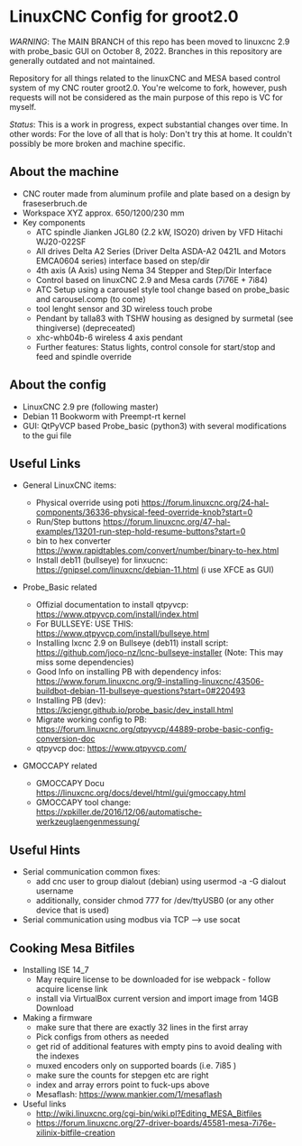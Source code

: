 # LinuxCNC Config for groot2.0
_WARNING_: The MAIN BRANCH of this repo has been moved to linuxcnc 2.9 with probe_basic GUI  on October 8, 2022. Branches in this repository are generally outdated and not maintained. 

Repository for all things related to the linuxCNC and MESA based control system of my CNC router groot2.0. You're welcome to fork, however, push requests will not be considered as the main purpose of this repo is VC for myself.

_Status_: This is a work in progress, expect substantial changes over time. In other words: For the love of all that is holy: Don't try this at home. It couldn't possibly be more broken and machine specific.

## About the machine
* CNC router made from aluminum profile and plate based on a design by fraseserbruch.de
* Workspace XYZ approx. 650/1200/230 mm
* Key components
    * ATC spindle Jianken JGL80 (2.2 kW, ISO20) driven by VFD Hitachi WJ20-022SF
    * All drives Delta A2 Series (Driver Delta ASDA-A2 0421L and Motors EMCA0604 series) interface based on step/dir
    * 4th axis (A Axis) using Nema 34 Stepper and Step/Dir Interface
    * Control based on linuxCNC 2.9 and Mesa cards (7i76E + 7i84)
    * ATC Setup using a carousel style tool change based on probe_basic and carousel.comp (to come)
    * tool lenght sensor and 3D wireless touch probe
    * Pendant by talla83 with TSHW housing as designed by surmetal (see thingiverse) (depreceated)
    * xhc-whb04b-6 wireless 4 axis pendant
    * Further features: Status lights, control console for start/stop and feed and spindle override

## About the config
* LinuxCNC 2.9 pre (following master)
* Debian 11 Bookworm with Preempt-rt kernel 
* GUI: QtPyVCP based Probe_basic (python3) with several modifications to the gui file

## Useful Links 
* General LinuxCNC items:
    * Physical override using poti https://forum.linuxcnc.org/24-hal-components/36336-physical-feed-override-knob?start=0
    * Run/Step buttons https://forum.linuxcnc.org/47-hal-examples/13201-run-step-hold-resume-buttons?start=0
    * bin to hex converter https://www.rapidtables.com/convert/number/binary-to-hex.html
    * Install deb11 (bullseye) for linxucnc: https://gnipsel.com/linuxcnc/debian-11.html (i use XFCE as GUI)
    
* Probe_Basic related
    * Offizial documentation to install qtpyvcp: https://www.qtpyvcp.com/install/index.html
    * For BULLSEYE: USE THIS: https://www.qtpyvcp.com/install/bullseye.html
    * Installing lxcnc 2.9 on Bullseye (deb11) install script: https://github.com/joco-nz/lcnc-bullseye-installer (Note: This may miss some dependencies)
    * Good Info on installing PB with dependency infos: https://www.forum.linuxcnc.org/9-installing-linuxcnc/43506-buildbot-debian-11-bullseye-questions?start=0#220493
    * Installing PB (dev): https://kcjengr.github.io/probe_basic/dev_install.html 
    * Migrate working config to PB: https://forum.linuxcnc.org/qtpyvcp/44889-probe-basic-config-conversion-doc
    * qtpyvcp doc: https://www.qtpyvcp.com/
* GMOCCAPY related
    * GMOCCAPY Docu https://linuxcnc.org/docs/devel/html/gui/gmoccapy.html
    * GMOCCAPY tool change: https://xpkiller.de/2016/12/06/automatische-werkzeuglaengenmessung/


## Useful Hints
* Serial communication common fixes: 
    * add cnc user to group dialout (debian) using usermod -a -G dialout username
    * additionally, consider chmod 777 for /dev/ttyUSB0 (or any other device that is used)
* Serial communication using modbus via TCP --> use socat

## Cooking Mesa Bitfiles
* Installing ISE 14_7
   * May require license to be downloaded for ise webpack - follow acquire license link
   * install via VirtualBox current version and import image from 14GB Download  
* Making a firmware
   * make sure that there are exactly 32 lines in the first array
   * Pick configs from others as needed
   * get rid of additional features with empty pins to avoid dealing with the indexes
   * muxed encoders only on supported boards (i.e. 7i85   )
   * make sure the counts for stepgen etc are right
   * index and array errors point to fuck-ups above
   * Mesaflash: https://www.mankier.com/1/mesaflash
* Useful links
   * http://wiki.linuxcnc.org/cgi-bin/wiki.pl?Editing_MESA_Bitfiles
   * https://forum.linuxcnc.org/27-driver-boards/45581-mesa-7i76e-xilinix-bitfile-creation
